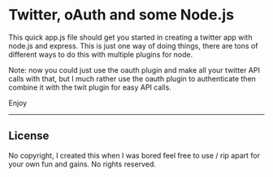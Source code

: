 Twitter, oAuth and some Node.js
======================

This quick app.js file should get you started in creating a twitter app with node.js and express. This is just one way of doing things, there are tons of different ways to do this with multiple plugins for node.

Note: now you could just use the oauth plugin and make all your twitter API calls with that, but I much rather use the oauth plugin to authenticate then combine it with the twit plugin for easy API calls.

Enjoy

------------------------------------------------------------------------------
License
------------------------------------------------------------------------------

No copyright, I created this when I was bored feel free to use / rip apart for your own fun and gains. No rights reserved.